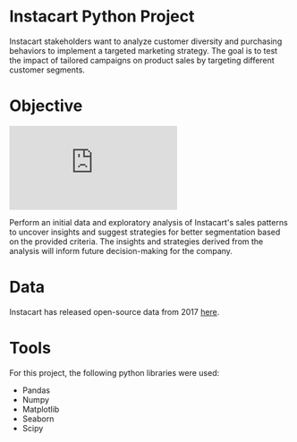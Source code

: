 # Instacart Python Project
Instacart stakeholders want to analyze customer diversity and purchasing behaviors to implement a targeted marketing strategy. The goal is to test the impact of tailored campaigns on product sales by targeting different customer segments.

# Objective
![Instacart Logo](https://logowik.com/instacart-vector-logo-6337.html)

Perform an initial data and exploratory analysis of Instacart's sales patterns to uncover insights and suggest strategies for better segmentation based on the provided criteria. The insights and strategies derived from the analysis will inform future decision-making for the company.

# Data
Instacart has released open-source data from 2017 [here](https://www.instacart.com/datasets/grocery-shopping-2017).

# Tools
For this project, the following python libraries were used:
- Pandas
- Numpy
- Matplotlib
- Seaborn
- Scipy
